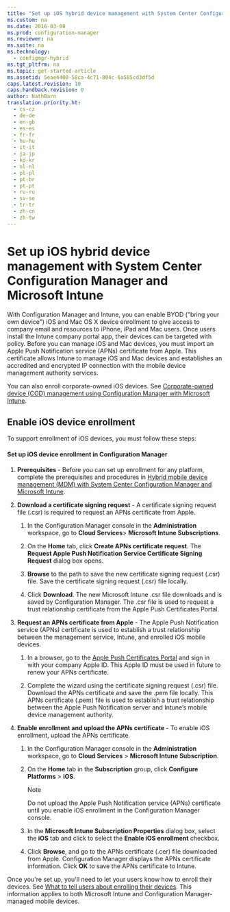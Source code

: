 ```yaml
---
title: "Set up iOS hybrid device management with System Center Configuration Manager and Microsoft Intune"
ms.custom: na
ms.date: 2016-03-08
ms.prod: configuration-manager
ms.reviewer: na
ms.suite: na
ms.technology: 
  - configmgr-hybrid
ms.tgt_pltfrm: na
ms.topic: get-started-article
ms.assetid: 5eae4400-58ca-4c71-804c-6a585cd3df5d
caps.latest.revision: 10
caps.handback.revision: 0
author: NathBarn
translation.priority.ht: 
  - cs-cz
  - de-de
  - en-gb
  - es-es
  - fr-fr
  - hu-hu
  - it-it
  - ja-jp
  - ko-kr
  - nl-nl
  - pl-pl
  - pt-br
  - pt-pt
  - ru-ru
  - sv-se
  - tr-tr
  - zh-cn
  - zh-tw
---
```

# Set up iOS hybrid device management with System Center Configuration Manager and Microsoft Intune
With Configuration Manager and Intune, you can enable BYOD ("bring your own device") iOS and Mac OS X device enrollment to give access to company email and resources to iPhone, iPad and Mac users. Once users install the Intune company portal app, their devices can be targeted with policy. Before you can manage iOS and Mac devices, you must import an Apple Push Notification service (APNs) certificate from Apple. This certificate allows Intune to manage iOS and Mac devices and establishes an accredited and encrypted IP connection with the mobile device management authority services.  
  
 You can also enroll corporate-owned iOS devices.  See [Corporate-owned device (COD) management using Configuration Manager with Microsoft Intune](../Topic/Corporate-owned%20device%20\(COD\)%20management%20using%20Configuration%20Manager%20with%20Microsoft%20Intune.md).  
  
## Enable iOS device enrollment  
 To support enrollment of iOS  devices, you must follow these steps:  
  
#### Set up iOS device enrollment in Configuration Manager  
  
1.  **Prerequisites** - Before you can set up enrollment for any platform, complete the prerequisites and procedures in [Hybrid mobile device management (MDM) with System Center Configuration Manager and Microsoft Intune](../../mdm/plan-design/hybrid-mobile-device-management.md).  
  
2.  **Download a certificate signing request** - A certificate signing request file (.csr) is required to request an APNs certificate from Apple.  
  
    1.  In the Configuration Manager console in the **Administration** workspace, go to **Cloud Services**> **Microsoft Intune Subscriptions**.  
  
    2.  On the **Home** tab, click **Create APNs certificate request**. The **Request Apple Push Notification Service Certificate Signing Request** dialog box opens.  
  
    3.  **Browse** to the path to save the new certificate signing request (.csr) file. Save the certificate signing request (.csr) file locally.  
  
    4.  Click **Download**. The new Microsoft Intune .csr file downloads and is saved by Configuration Manager. The .csr file is used to request a trust relationship certificate from the Apple Push Certificates Portal.  
  
3.  **Request an APNs certificate from Apple** - The Apple Push Notification service (APNs) certificate is used to establish a trust relationship between the management service, Intune, and enrolled iOS mobile devices.  
  
    1.  In a browser, go to the [Apple Push Certificates Portal](http://go.microsoft.com/fwlink/?LinkId=269844) and sign in with your company Apple ID. This Apple ID must be used in future to renew your APNs certificate.  
  
    2.  Complete the wizard using the certificate signing request (.csr) file. Download the APNs certificate and save the .pem file locally. This APNs certificate (.pem) file is used to establish a trust relationship between the Apple Push Notification server and Intune’s mobile device management authority.  
  
4.  **Enable enrollment and upload the APNs certificate** - To enable iOS enrollment, upload the APNs certificate.  
  
    1.  In the Configuration Manager console in the **Administration** workspace, go to **Cloud Services** > **Microsoft Intune Subscription**.  
  
    2.  On the **Home** tab in the **Subscription** group, click **Configure Platforms** > **iOS**.  
  
        > [!NOTE]  
        >  Do not upload the Apple Push Notification service (APNs) certificate until you enable iOS enrollment in the Configuration Manager console.  
  
    3.  In the **Microsoft Intune Subscription Properties** dialog box, select the **iOS** tab and click to select the **Enable iOS enrollment** checkbox.  
  
    4.  Click **Browse**, and go to the APNs certificate (.cer) file downloaded from Apple. Configuration Manager displays the APNs certificate information. Click **OK** to save the APNs certificate to Intune.  
  
 Once you're set up, you'll need to let your users know how to enroll their devices. See [What to tell users about enrolling their devices](https://technet.microsoft.com/library/dn948527.aspx). This information applies to both Microsoft Intune and Configuration Manager-managed mobile devices.